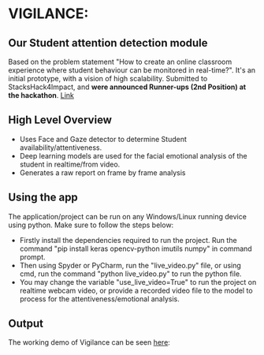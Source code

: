 # VIGILANCE:
## Our Student attention detection module

Based on the problem statement "How to create an online classroom experience where student behaviour can be monitored in real-time?". It's an initial prototype, with a vision of high scalability. Submitted to StacksHack4Impact, and <b>were announced Runner-ups (2nd Position) at the hackathon</b>. <a href="https://www.linkedin.com/posts/stacks-pakistan_stackshack4impact-activity-6783103056239304704-RNpA">Link</a>

## High Level Overview
  * Uses Face and Gaze detector to determine Student availability/attentiveness.
  * Deep learning models are used for the facial emotional analysis of the student in realtime/from video.
  * Generates a raw report on frame by frame analysis
  
## Using the app

The application/project can be run on any Windows/Linux running device using python. Make sure to follow the steps below:
  * Firstly install the dependencies required to run the project. Run the command "pip install keras opencv-python imutils numpy" in command prompt.
  * Then using Spyder or PyCharm, run the "live_video.py" file, or using cmd, run the command "python live_video.py" to run the python file.
  * You may change the variable "use_live_video=True" to run the project on realtime webcam video, or provide a recorded video file to the model to process for the attentiveness/emotional analysis.

## Output

The working demo of Vigilance can be seen <a href = "https://drive.google.com/file/d/1C9aUqKphVaOyM5qaA9ycCoZ95L4ag81E/view?usp=sharing">here</a>:
